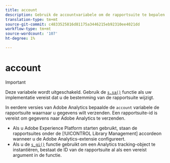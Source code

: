 ```yaml
---
title: account
description: Gebruik de accountvariabele om de rapportsuite te bepalen waarnaar gegevens worden verzonden.
translation-type: tm+mt
source-git-commit: c4833525816d81175a3446215eb92310ee4021dd
workflow-type: tm+mt
source-wordcount: '107'
ht-degree: 1%

---
```



# account

>[!IMPORTANT]
>
>Deze variabele wordt uitgeschakeld. Gebruik de [`s.sa()`](../functions/sa-method.md) functie als uw implementatie vereist dat u de bestemming van de rapportsuite wijzigt.

In eerdere versies van Adobe Analytics bepaalde de `account` variabele de rapportsuite waarnaar u gegevens wilt verzenden. Een rapportsuite-id is vereist om gegevens naar Adobe Analytics te verzenden.

* Als u Adobe Experience Platform starten gebruikt, staan de rapportsuites onder de [!UICONTROL Library Management] accordeon wanneer u de Adobe Analytics-extensie configureert.
* Als u de [`s_gi()`](../functions/s-gi.md) functie gebruikt om een Analytics tracking-object te instantiëren, bestaat de ID van de rapportsuite al als een vereist argument in de functie.
